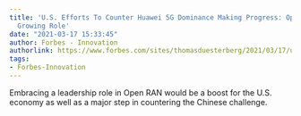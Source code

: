```yaml
---
title: 'U.S. Efforts To Counter Huawei 5G Dominance Making Progress: Open RAN Playing
  Growing Role'
date: "2021-03-17 15:33:45"
author: Forbes - Innovation
authorlink: https://www.forbes.com/sites/thomasduesterberg/2021/03/17/us-efforts-to-counter-huawei-5g-dominance-making-progress-open-ran-playing-growing-role/
tags:
- Forbes-Innovation
---
```

Embracing a leadership role in Open RAN would be a boost for the U.S. economy as well as a major step in countering the Chinese challenge.